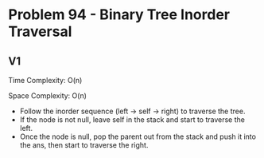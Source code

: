 # Problem 94 - Binary Tree Inorder Traversal

## V1

Time Complexity: O(n)

Space Complexity: O(n)

- Follow the inorder sequence (left -> self -> right) to traverse the tree.
- If the node is not null, leave self in the stack and start to traverse the left.
- Once the node is null, pop the parent out from the stack and push it into the ans, then start to traverse the right.
